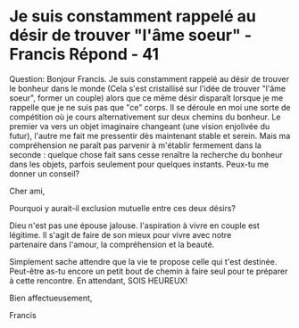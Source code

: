 # Je suis constamment rappelé au désir de trouver "l'âme soeur" - Francis Répond - 41

Question: Bonjour Francis. Je suis constamment rappelé au désir de trouver le bonheur dans le monde (Cela s'est cristallisé sur l'idée de trouver "l'âme soeur", former un couple) alors que ce même désir disparaît lorsque je me rappelle que je ne suis pas que "ce" corps. Il se déroule en moi une sorte de compétition où je cours alternativement sur deux chemins du bonheur. Le premier va vers un objet imaginaire changeant (une vision enjolivée du futur), l'autre me fait me pressentir dès maintenant stable et serein. Mais ma compréhension ne paraît pas parvenir à m'établir fermement dans la seconde : quelque chose fait sans cesse renaître la recherche du bonheur dans les objets, parfois seulement pour quelques instants. Peux-tu me donner un conseil? 

Cher ami,

Pourquoi y aurait-il exclusion mutuelle entre ces deux désirs?

Dieu n'est pas une épouse jalouse. l'aspiration à vivre en couple est légitime. Il s'agit de faire de son mieux pour vivre avec notre partenaire dans l'amour, la compréhension et la beauté. 

Simplement sache attendre que la vie te propose celle qui t'est destinée. Peut-être as-tu encore un petit bout de chemin à faire seul pour te préparer à cette rencontre. En attendant, SOIS HEUREUX!

Bien affectueusement,

Francis

